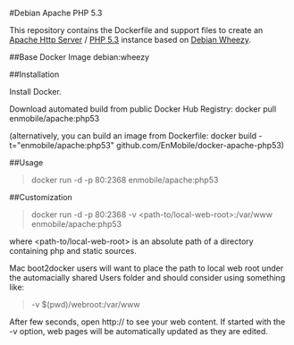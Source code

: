 #Debian Apache PHP 5.3

This repository contains the Dockerfile and support files to create an [Apache Http Server](http://httpd.apache.org/) / [PHP 5.3](http://php.net/releases/5_3_0.php) instance based on [Debian Wheezy](https://wiki.debian.org/DebianWheezy).

##Base Docker Image
debian:wheezy

##Installation

Install Docker.

Download automated build from public Docker Hub Registry: docker pull enmobile/apache:php53

(alternatively, you can build an image from Dockerfile: docker build -t="enmobile/apache:php53" github.com/EnMobile/docker-apache-php53)

##Usage

>docker run -d -p 80:2368 enmobile/apache:php53

##Customization

>docker run -d -p 80:2368 -v <path-to/local-web-root>:/var/www enmobile/apache:php53

where <path-to/local-web-root> is an absolute path of a directory containing php and static sources.

Mac boot2docker users will want to place the path to local web root under the automacially shared Users folder and should consider using something like:

>-v $(pwd)/webroot:/var/www

After few seconds, open http://<host> to see your web content.  If started with the -v option, web pages will be automatically updated as they are edited.
